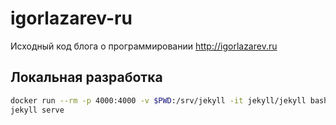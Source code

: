 # igorlazarev-ru

Исходный код блога о программировании <http://igorlazarev.ru>

## Локальная разработка

```bash
docker run --rm -p 4000:4000 -v $PWD:/srv/jekyll -it jekyll/jekyll bash
jekyll serve
```
